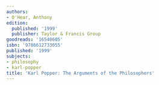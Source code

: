 ```yaml
---
authors:
- O'Hear, Anthony
edition:
  published: '1999'
  publisher: Taylor & Francis Group
goodreads: '16540605'
isbn: '9786612733055'
published: '1999'
subjects:
- philosophy
- karl-popper
title: 'Karl Popper: The Arguments of the Philosophers'
---
```


